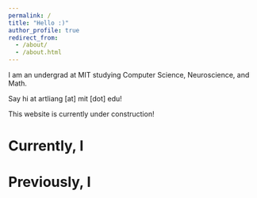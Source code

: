```yaml
---
permalink: /
title: "Hello :)"
author_profile: true
redirect_from: 
  - /about/
  - /about.html
---
```


I am an undergrad at MIT studying Computer Science, Neuroscience, and Math.

Say hi at artliang [at] mit [dot] edu!

This website is currently under construction!

Currently, I
======

Previously, I
======
